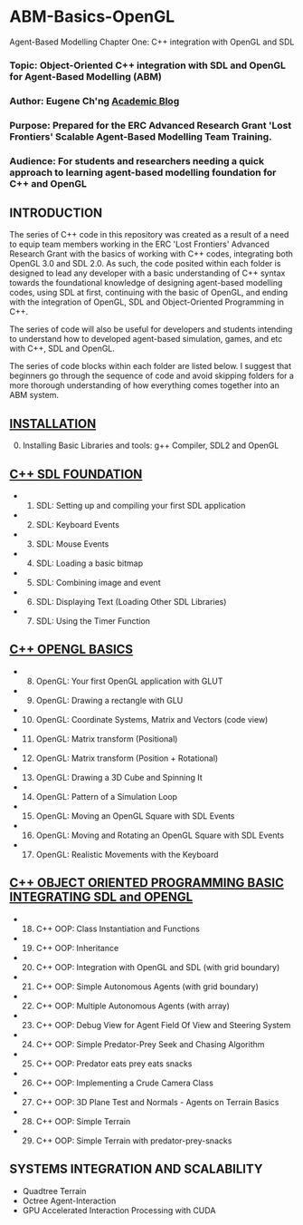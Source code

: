 # ABM-Basics-OpenGL
Agent-Based Modelling Chapter One: C++ integration with OpenGL and SDL

### Topic: Object-Oriented C++ integration with SDL and OpenGL for Agent-Based Modelling (ABM)
### Author: Eugene Ch'ng [Academic Blog](http://www.complexity.io/)
### Purpose: Prepared for the ERC Advanced Research Grant 'Lost Frontiers' Scalable Agent-Based Modelling Team Training.
### Audience: For students and researchers needing a quick approach to learning agent-based modelling foundation for C++ and OpenGL

## INTRODUCTION
The series of C++ code in this repository was created as a result of a need to equip team members working in the ERC 'Lost Frontiers' Advanced Research Grant with the basics of working with C++ codes, integrating both OpenGL 3.0 and SDL 2.0. As such, the code posited within each folder is designed to lead any developer with a basic understanding of C++ syntax towards the foundational knowledge of designing agent-based modelling codes, using SDL at first, continuing with the basic of OpenGL, and ending with the integration of OpenGL, SDL and Object-Oriented Programming in C++. 

The series of code will also be useful for developers and students intending to understand how to developed agent-based simulation, games, and etc with C++, SDL and OpenGL.

The series of code blocks within each folder are listed below. I suggest that beginners go through the sequence of code and avoid skipping folders for a more thorough understanding of how everything comes together into an ABM system.

## [INSTALLATION](https://github.com/drecuk/ABM-Basics-Installation)
00. Installing Basic Libraries and tools: g++ Compiler, SDL2 and OpenGL 

## [C++ SDL FOUNDATION](https://github.com/drecuk/ABM-Basics-SDL)
- 01. SDL: Setting up and compiling your first SDL application
- 02. SDL: Keyboard Events
- 03. SDL: Mouse Events
- 04. SDL: Loading a basic bitmap
- 05. SDL: Combining image and event
- 06. SDL: Displaying Text (Loading Other SDL Libraries)
- 07. SDL: Using the Timer Function

## [C++ OPENGL BASICS](https://github.com/drecuk/ABM-Basics-OpenGL)
- 08. OpenGL: Your first OpenGL application with GLUT
- 09. OpenGL: Drawing a rectangle with GLU
- 10. OpenGL: Coordinate Systems, Matrix and Vectors (code view)
- 11. OpenGL: Matrix transform (Positional)
- 12. OpenGL: Matrix transform (Position + Rotational)
- 13. OpenGL: Drawing a 3D Cube and Spinning It
- 14. OpenGL: Pattern of a Simulation Loop
- 15. OpenGL: Moving an OpenGL Square with SDL Events
- 16. OpenGL: Moving and Rotating an OpenGL Square with SDL Events
- 17. OpenGL: Realistic Movements with the Keyboard

## [C++ OBJECT ORIENTED PROGRAMMING BASIC INTEGRATING SDL and OPENGL](https://github.com/drecuk/ABM-Basics-OOP)
- 18. C++ OOP: Class Instantiation and Functions
- 19. C++ OOP: Inheritance
- 20. C++ OOP: Integration with OpenGL and SDL (with grid boundary)
- 21. C++ OOP: Simple Autonomous Agents (with grid boundary)
- 22. C++ OOP: Multiple Autonomous Agents (with array)
- 23. C++ OOP: Debug View for Agent Field Of View and Steering System
- 24. C++ OOP: Simple Predator-Prey Seek and Chasing Algorithm
- 25. C++ OOP: Predator eats prey eats snacks
- 26. C++ OOP: Implementing a Crude Camera Class
- 27. C++ OOP: 3D Plane Test and Normals - Agents on Terrain Basics
- 28. C++ OOP: Simple Terrain
- 29. C++ OOP: Simple Terrain with predator-prey-snacks

## SYSTEMS INTEGRATION AND SCALABILITY
- Quadtree Terrain
- Octree Agent-Interaction
- GPU Accelerated Interaction Processing with CUDA
